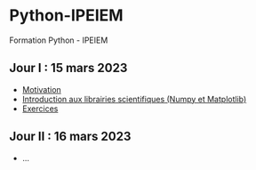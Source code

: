 # Python-IPEIEM
Formation Python - IPEIEM

## Jour I : 15 mars 2023
* [Motivation]()
* [Introduction aux librairies scientifiques (Numpy et Matplotlib)]()
* [Exercices]()


## Jour II : 16 mars 2023
* ...

